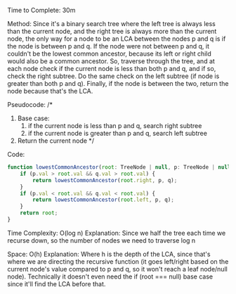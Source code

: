 Time to Complete: 30m

Method: Since it's a binary search tree where the left tree is always less than the current node, and the right tree is always more than the current node, the only way for a node to be an LCA between the nodes p and q is if the node is between p and q. If the node were not between p and q, it couldn't be the lowest common ancestor, because its left or right child would also be a common ancestor. So, traverse through the tree, and at each node check if the current node is less than both p and q, and if so, check the right subtree. Do the same check on the left subtree (if node is greater than both p and q). Finally, if the node is between the two, return the node because that's the LCA.

Pseudocode:
/*
1. Base case: 
    1. if the current node is less than p and q, search right subtree
    2. if the current node is greater than p and q, search left subtree
2. Return the current node
*/

Code:

```js
function lowestCommonAncestor(root: TreeNode | null, p: TreeNode | null, q: TreeNode | null): TreeNode | null {
    if (p.val > root.val && q.val > root.val) {
        return lowestCommonAncestor(root.right, p, q);
    }
    if (p.val < root.val && q.val < root.val) {
        return lowestCommonAncestor(root.left, p, q);
    }
    return root;
}
```


Time Complexity: O(log n)
Explanation: Since we half the tree each time we recurse down, so the number of nodes we need to traverse log n

Space: O(h)
Explanation: Where h is the depth of the LCA, since that's where we are directing the recursive function (it goes left/right based on the current node's value compared to p and q, so it won't reach a leaf node/null node). Technically it doesn't even need the if (root === null) base case since it'll find the LCA before that.
